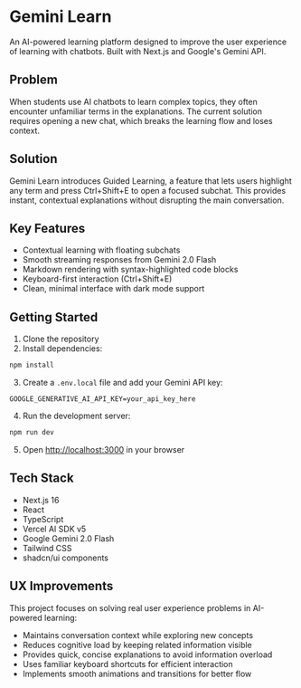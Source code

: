 # Gemini Learn

An AI-powered learning platform designed to improve the user experience of learning with chatbots. Built with Next.js and Google's Gemini API.

## Problem

When students use AI chatbots to learn complex topics, they often encounter unfamiliar terms in the explanations. The current solution requires opening a new chat, which breaks the learning flow and loses context.

## Solution

Gemini Learn introduces Guided Learning, a feature that lets users highlight any term and press Ctrl+Shift+E to open a focused subchat. This provides instant, contextual explanations without disrupting the main conversation.

## Key Features

- Contextual learning with floating subchats
- Smooth streaming responses from Gemini 2.0 Flash
- Markdown rendering with syntax-highlighted code blocks
- Keyboard-first interaction (Ctrl+Shift+E)
- Clean, minimal interface with dark mode support

## Getting Started

1. Clone the repository
2. Install dependencies:
```bash
npm install
```

3. Create a `.env.local` file and add your Gemini API key:
```
GOOGLE_GENERATIVE_AI_API_KEY=your_api_key_here
```

4. Run the development server:
```bash
npm run dev
```

5. Open [http://localhost:3000](http://localhost:3000) in your browser

## Tech Stack

- Next.js 16
- React
- TypeScript
- Vercel AI SDK v5
- Google Gemini 2.0 Flash
- Tailwind CSS
- shadcn/ui components

## UX Improvements

This project focuses on solving real user experience problems in AI-powered learning:

- Maintains conversation context while exploring new concepts
- Reduces cognitive load by keeping related information visible
- Provides quick, concise explanations to avoid information overload
- Uses familiar keyboard shortcuts for efficient interaction
- Implements smooth animations and transitions for better flow
